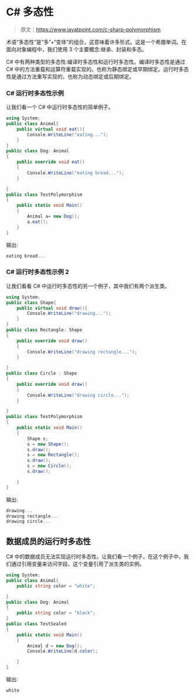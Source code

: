 # C# 多态性

> 原文：<https://www.javatpoint.com/c-sharp-polymorphism>

术语“多态性”是“多”+“变体”的组合，这意味着许多形式。这是一个希腊单词。在面向对象编程中，我们使用 3 个主要概念:继承、封装和多态。

C# 中有两种类型的多态性:编译时多态性和运行时多态性。编译时多态性是通过 C# 中的方法重载和运算符重载实现的。也称为静态绑定或早期绑定。运行时多态性是通过方法重写实现的，也称为动态绑定或后期绑定。

### C# 运行时多态性示例

让我们看一个 C# 中运行时多态性的简单例子。

```cs
using System;
public class Animal{
    public virtual void eat(){
        Console.WriteLine("eating...");
    }
}
public class Dog: Animal
{
    public override void eat()
    {
        Console.WriteLine("eating bread...");
    }

}
public class TestPolymorphism
{
    public static void Main()
    {
        Animal a= new Dog();
        a.eat();
    }
}

```

输出:

```cs
eating bread...

```

### C# 运行时多态性示例 2

让我们看看 C# 中运行时多态性的另一个例子，其中我们有两个派生类。

```cs
using System;
public class Shape{
    public virtual void draw(){
        Console.WriteLine("drawing...");
    }
}
public class Rectangle: Shape
{
    public override void draw()
    {
        Console.WriteLine("drawing rectangle...");
    }

}
public class Circle : Shape
{
    public override void draw()
    {
        Console.WriteLine("drawing circle...");
    }

}
public class TestPolymorphism
{
    public static void Main()
    {
        Shape s;
        s = new Shape();
        s.draw();
        s = new Rectangle();
        s.draw();
        s = new Circle();
        s.draw();

    }
}

```

输出:

```cs
drawing...
drawing rectangle...
drawing circle...

```

## 数据成员的运行时多态性

C# 中的数据成员无法实现运行时多态性。让我们看一个例子，在这个例子中，我们通过引用变量来访问字段，这个变量引用了派生类的实例。

```cs
using System;
public class Animal{
    public string color = "white";

}
public class Dog: Animal
{
    public string color = "black";
}
public class TestSealed
{
    public static void Main()
    {
        Animal d = new Dog();
        Console.WriteLine(d.color);

    }
}

```

输出:

```cs
white

```